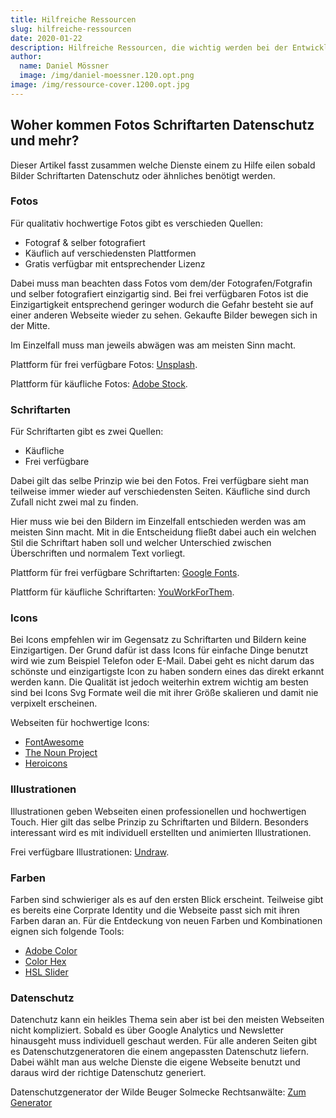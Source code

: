 ```yaml
---
title: Hilfreiche Ressourcen
slug: hilfreiche-ressourcen
date: 2020-01-22
description: Hilfreiche Ressourcen, die wichtig werden bei der Entwicklung einer Webseite.
author:
  name: Daniel Mössner
  image: /img/daniel-moessner.120.opt.png
image: /img/ressource-cover.1200.opt.jpg
---
```

## Woher kommen Fotos Schriftarten Datenschutz und mehr?

Dieser Artikel fasst zusammen welche Dienste einem zu Hilfe eilen sobald Bilder Schriftarten Datenschutz oder ähnliches benötigt werden.

### Fotos

Für qualitativ hochwertige Fotos gibt es verschieden Quellen:

* Fotograf & selber fotografiert
* Käuflich auf verschiedensten Plattformen
* Gratis verfügbar mit entsprechender Lizenz

Dabei muss man beachten dass Fotos vom dem/der Fotografen/Fotgrafin und selber fotografiert einzigartig sind. Bei frei verfügbaren Fotos ist die Einzigartigkeit entsprechend geringer wodurch die Gefahr besteht sie auf einer anderen Webseite wieder zu sehen. Gekaufte Bilder bewegen sich in der Mitte.

Im Einzelfall muss man jeweils abwägen was am meisten Sinn macht.

Plattform für frei verfügbare Fotos:
[Unsplash](https://unsplash.com/).

Plattform für käufliche Fotos:
[Adobe Stock](https://stock.adobe.com/).

### Schriftarten

Für Schriftarten gibt es zwei Quellen:

* Käufliche
* Frei verfügbare

Dabei gilt das selbe Prinzip wie bei den Fotos. Frei verfügbare sieht man teilweise immer wieder auf verschiedensten Seiten. Käufliche sind durch Zufall nicht zwei mal zu finden. 

Hier muss wie bei den Bildern im Einzelfall entschieden werden was am meisten Sinn macht. Mit in die Entscheidung fließt dabei auch ein welchen Stil die Schriftart haben soll und welcher Unterschied zwischen Überschriften und normalem Text vorliegt.

Plattform für frei verfügbare Schriftarten:
[Google Fonts](https://fonts.google.com/).

Plattform für käufliche Schriftarten:
[YouWorkForThem](https://www.youworkforthem.com/).

### Icons

Bei Icons empfehlen wir im Gegensatz zu Schriftarten und Bildern keine Einzigartigen. Der Grund dafür ist dass Icons für einfache Dinge benutzt wird wie zum Beispiel Telefon oder E-Mail. Dabei geht es nicht darum das schönste und einzigartigste Icon zu haben sondern eines das direkt erkannt werden kann. Die Qualität ist jedoch weiterhin extrem wichtig am besten sind bei Icons Svg Formate weil die mit ihrer Größe skalieren und damit nie verpixelt erscheinen.

Webseiten für hochwertige Icons:

* [FontAwesome](https://fontawesome.com/)
* [The Noun Project](https://thenounproject.com/)
* [Heroicons](https://heroicons.com/)

### Illustrationen

Illustrationen geben Webseiten einen professionellen und hochwertigen Touch. Hier gilt das selbe Prinzip zu Schriftarten und Bildern. Besonders interessant wird es mit individuell erstellten und animierten Illustrationen.

Frei verfügbare Illustrationen: [Undraw](https://undraw.co/illustrations).

### Farben

Farben sind schwieriger als es auf den ersten Blick erscheint. Teilweise gibt es bereits eine Corprate Identity und die Webseite passt sich mit ihren Farben daran an. Für die Entdeckung von neuen Farben und Kombinationen eignen sich folgende Tools:

* [Adobe Color](https://color.adobe.com/de/create/color-wheel/)
* [Color Hex](https://www.color-hex.com/)
* [HSL Slider](https://www.w3schools.com/colors/colors_hsl.asp)

### Datenschutz

Datenchutz kann ein heikles Thema sein aber ist bei den meisten Webseiten nicht kompliziert. Sobald es über Google Analytics und Newsletter hinausgeht muss individuell geschaut werden. Für alle anderen Seiten gibt es Datenschutzgeneratoren die einem angepassten Datenschutz liefern. Dabei wählt man aus welche Dienste die eigene Webseite benutzt und daraus wird der richtige Datenschutz generiert.

Datenschutzgenerator der Wilde Beuger Solmecke Rechtsanwälte:
[Zum Generator](https://www.wbs-law.de/it-und-internet-recht/datenschutzrecht/datenschutzerklaerung/datenschutzgenerator/)